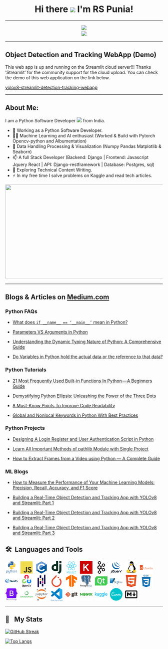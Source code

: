 <!--
**CodingMantras/CodingMantras** is a ✨ _special_ ✨ repository because its `README.md` (this file) appears on your GitHub profile.

Here are some ideas to get you started:

- 🔭 I’m currently working on ...
- 🌱 I’m currently learning ...
- 👯 I’m looking to collaborate on ...
- 🤔 I’m looking for help with ...
- 💬 Ask me about ...
- 📫 How to reach me: ...
- 😄 Pronouns: ...
- ⚡ Fun fact: ...
-->
# <h1 align="center">Hi there <img src="https://media.giphy.com/media/hvRJCLFzcasrR4ia7z/giphy.gif" width="40"> I'm RS Punia!</h1>

---

<div id="header" align="center">
  <img src="https://media2.giphy.com/media/gjrYDwbjnK8x36xZIO/giphy.gif?cid=790b76110573bc69645334166f3ad6276460a0db60d5ebe9&rid=giphy.gif&ct=s" width="200"/>
</div>


<div id="badges" align="center">
  <img src="https://komarev.com/ghpvc/?username=codingmantras&color=blue" />
</div>

---

## Object Detection and Tracking WebApp (Demo)

This web app is up and running on the Streamlit cloud server!!! Thanks ‘Streamlit’ for the community support for the cloud upload. You can check the demo of this web application on the link below.

[yolov8-streamlit-detection-tracking-webapp](https://codingmantras-yolov8-streamlit-detection-tracking-app-njcqjg.streamlit.app/)

---

## About Me:

I am a Python Software Developer <img src="https://media4.giphy.com/media/kJV3yFjaVYtlP0CMOR/giphy.gif?cid=ecf05e47kboikxeefq7nyh498018smj88z1v522qkppn3nzo&rid=giphy.gif&ct=s" width="30"> from India.

- 🔭 Working as a Python Software Developer.
- 🧑‍💻 Machine Learning and AI enthusiast (Worked & Build with Pytorch Opencv-python and Albumentation)
- 🧾 Data Handling Processing & Visualization (Numpy Pandas Matplotlib & Seaborn)
- 📫 A full Stack Developer (Backend: Django | Frontend: Javascript Jquery React | API: Django-restframework | Database: Postgres, sql)
- 🌱 Exploring Technical Content Writing.
- ⚡ In my free time I solve problems on Kaggle and read tech articles.

<p align="center"><img src="https://media.giphy.com/media/dWesBcTLavkZuG35MI/giphy.gif" width="600" height="300"  /></p>

---

## Blogs & Articles on [Medium.com](https://rs-punia.medium.com/)

### Python FAQs

- [What does `if __name__ == ‘__main__’` mean in Python?](https://medium.com/@mycodingmantras/what-does-if-name-main-mean-in-python-fa6b0460a62d)

- [Parameters VS Arguments in Python](https://medium.com/@mycodingmantras/parameters-vs-arguments-in-python-7252ec93da89)

- [Understanding the Dynamic Typing Nature of Python: A Comprehensive Guide](https://medium.com/@mycodingmantras/understanding-the-dynamic-typing-nature-of-python-a-comprehensive-guide-8f825fda0d01)

- [Do Variables in Python hold the actual data or the reference to that data?](https://medium.com/@mycodingmantras/do-variables-in-python-hold-the-actual-data-or-the-reference-to-that-data-8760fc71d814)


### Python Tutorials

- [21 Most Frequently Used Built-in Functions In Python — A Beginners Guide](https://medium.com/@mycodingmantras/21-most-frequently-used-built-in-functions-in-python-a-beginners-guide-2224a6cda953)

- [Demystifying Python Ellipsis: Unleashing the Power of the Three Dots](https://medium.com/p/cad7fed70b4c)

- [8 Must-Know Points To Improve Code Readability](https://medium.com/@mycodingmantras/8-must-know-points-to-improve-code-readability-824ca4d35e7e)

- [Global and Nonlocal Keywords in Python With Best Practices](https://medium.com/@mycodingmantras/global-and-nonlocal-keywords-in-python-with-best-practices-750f6393ecef)


### Python Projects

- [Designing A Login Register and User Authentication Script in Python](https://medium.com/@mycodingmantras/designing-a-login-register-and-user-authentication-script-in-python-326a11821504)

- [Learn All Important Methods of pathlib Module with Single Project](https://medium.com/@mycodingmantras/learn-all-important-methods-of-pathlib-module-with-single-project-eb60a2f03053)

- [How to Extract Frames from a Video using Python — A Complete Guide](https://medium.com/@mycodingmantras/how-to-extract-frames-from-a-video-using-python-a-complete-guide-3124618b76cb)


### ML Blogs 

- [How to Measure the Performance of Your Machine Learning Models: Precision, Recall, Accuracy, and F1 Score](https://medium.com/@mycodingmantras/how-to-measure-the-performance-of-your-machine-learning-models-precision-recall-accuracy-and-f1-855702df048b)

- [Building a Real-Time Object Detection and Tracking App with YOLOv8 and Streamlit: Part 1](https://medium.com/@mycodingmantras/building-a-real-time-object-detection-and-tracking-app-with-yolov8-and-streamlit-part-1-30c56f5eb956)

- [Building a Real-Time Object Detection and Tracking App with YOLOv8 and Streamlit: Part 2](https://medium.com/@mycodingmantras/building-a-real-time-object-detection-and-tracking-app-with-yolov8-and-streamlit-part-2-d1a273592e7e)

- [Building a Real-Time Object Detection and Tracking App with YOLOv8 and Streamlit: Part 3](https://medium.com/@mycodingmantras/building-a-real-time-object-detection-and-tracking-app-with-yolov8-and-streamlit-part-3-78090a08b848)

## 🛠 &nbsp;Languages and Tools

<p>
<img src="https://github.com/devicons/devicon/blob/master/icons/python/python-original-wordmark.svg" title="Python"  alt="Python" width="40" height="40"/>&nbsp;
<img src="https://github.com/devicons/devicon/blob/master/icons/javascript/javascript-original.svg" title="JavaScript" alt="JavaScript" width="40" height="40"/>&nbsp;
<img src="https://github.com/devicons/devicon/blob/master/icons/c/c-original.svg" title="c" alt="c" width="40" height="40"/>&nbsp;
<img src="https://github.com/devicons/devicon/blob/master/icons/django/django-plain.svg" title="Django" alt="Django" width="40" height="40"/>&nbsp;
<img src="https://github.com/devicons/devicon/blob/master/icons/react/react-original-wordmark.svg" title="React" alt="React" width="40" height="40"/>&nbsp;
<img src="https://github.com/devicons/devicon/blob/master/icons/keras/keras-original.svg" title="Keras" alt="Keras" width="40" height="40"/>&nbsp;
<img src="https://github.com/devicons/devicon/blob/master/icons/apachekafka/apachekafka-original.svg" title="Kafka" alt="Kafka" width="40" height="40"/>&nbsp;
<img src="https://github.com/devicons/devicon/blob/master/icons/jquery/jquery-original-wordmark.svg" title="Jquery"  alt="Jquery" width="40" height="40"/>&nbsp;
<img src="https://github.com/devicons/devicon/blob/master/icons/linux/linux-original.svg" title="Linux" alt="Linux" width="40" height="40"/>&nbsp;
<img src="https://github.com/devicons/devicon/blob/master/icons/ubuntu/ubuntu-plain-wordmark.svg" title="Ubuntu"  alt="Ubuntu" width="40" height="40"/>&nbsp;
<img src="https://github.com/devicons/devicon/blob/master/icons/numpy/numpy-original-wordmark.svg" title="Numpy"  alt="Numpy" width="40" height="40"/>&nbsp;
<img src="https://github.com/devicons/devicon/blob/master/icons/opencv/opencv-original-wordmark.svg" title="OpenCV"  alt="OpenCV" width="40" height="40"/>&nbsp;
<img src="https://github.com/devicons/devicon/blob/master/icons/pandas/pandas-original.svg" title="Pandas"  alt="Pandas" width="40" height="40"/>&nbsp;
<img src="https://github.com/devicons/devicon/blob/master/icons/pytorch/pytorch-original.svg" title="Pytorch"  alt="Pytorch" width="40" height="40"/>&nbsp;
<img src="https://github.com/devicons/devicon/blob/master/icons/tensorflow/tensorflow-original.svg" title="Pytorch"  alt="Pytorch" width="40" height="40"/>&nbsp;
<img src="https://github.com/devicons/devicon/blob/master/icons/postgresql/postgresql-original-wordmark.svg" title="Postgresql"  alt="Postgresql" width="40" height="40"/>&nbsp;
<img src="https://github.com/devicons/devicon/blob/master/icons/qt/qt-original.svg" title="PyQt5"  alt="PyQt5" width="40" height="40"/>&nbsp;
<img src="https://github.com/devicons/devicon/blob/master/icons/sqlite/sqlite-original-wordmark.svg" title="SQLite"  alt="SQLite" width="40" height="40"/>&nbsp;
<img src="https://github.com/devicons/devicon/blob/master/icons/html5/html5-original.svg" title="HTML5" alt="HTML" width="40" height="40"/>&nbsp;
<img src="https://github.com/devicons/devicon/blob/master/icons/css3/css3-plain-wordmark.svg"  title="CSS3" alt="CSS" width="40" height="40"/>&nbsp;
<img src="https://github.com/devicons/devicon/blob/master/icons/bootstrap/bootstrap-original-wordmark.svg" title="Bootstrap" alt="Bootstrap" width="40" height="40"/>&nbsp;
<img src="https://github.com/devicons/devicon/blob/master/icons/anaconda/anaconda-original-wordmark.svg" title="Anaconda" alt="Anaconda" width="40" height="40"/>&nbsp;
<img src="https://github.com/devicons/devicon/blob/master/icons/jupyter/jupyter-original-wordmark.svg" title="Jupyter"  alt="Jupyter" width="40" height="40"/>&nbsp;
<img src="https://github.com/devicons/devicon/blob/master/icons/vscode/vscode-original-wordmark.svg" title="VSCode"  alt="VSCode" width="40" height="40"/>&nbsp;
<img src="https://github.com/devicons/devicon/blob/master/icons/git/git-original-wordmark.svg" title="Git" **alt="Git" width="40" height="40"/>&nbsp;
<img src="https://github.com/devicons/devicon/blob/master/icons/nginx/nginx-original.svg" title="Nginx"  alt="Nginx" width="40" height="40"/>&nbsp;
<img src="https://github.com/devicons/devicon/blob/master/icons/kaggle/kaggle-original-wordmark.svg" title="Kaggle" alt="Kaggle" width="40" height="40"/>&nbsp;
<img src="https://github.com/devicons/devicon/blob/master/icons/canva/canva-original.svg" title="Canva" alt="Canva" width="40" height="40"/>&nbsp;
<img src="https://github.com/devicons/devicon/blob/master/icons/markdown/markdown-original.svg" title="Markdown"  alt="Markdown" width="40" height="40"/>&nbsp;
</p>

---

## 🚀 &nbsp; My Stats

[![GitHub Streak](https://github-readme-streak-stats.herokuapp.com/?user=rampal-punia)](https://git.io/streak-stats)

[![Top Langs](https://github-readme-stats.vercel.app/api/top-langs/?username=rampal-punia)](https://github.com/anuraghazra/github-readme-stats)
